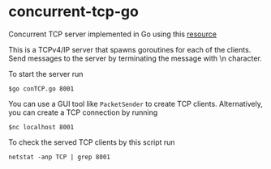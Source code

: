 # concurrent-tcp-go

Concurrent TCP server implemented in Go using this <a href="https://opensource.com/article/18/5/building-concurrent-tcp-server-go">resource</a>

This is a TCPv4/IP server that spawns goroutines for each of the clients. Send messages to the server by terminating the message with \n character.

To start the server run

`$go conTCP.go 8001`

You can use a GUI tool like `PacketSender` to create TCP clients.
Alternatively, you can create a TCP connection by running

`$nc localhost 8001`

To check the served TCP clients by this script run

`netstat -anp TCP | grep 8001`
